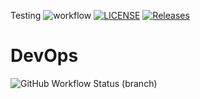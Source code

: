 Testing
![workflow](https://github.com/ThetHtar-Vivian/devops/actions/workflows/main.yml/badge.svg)
[![LICENSE](https://img.shields.io/github/license/ThetHtar-Vivian/devops.svg?style=flat-square)](https://github.com/ThetHtar-Vivian/devops/blob/master/LICENSE)
[![Releases](https://img.shields.io/github/release/ThetHtar-Vivian/devops/all.svg?style=flat-square)](https://github.com/ThetHtar-Vivian/devops/releases)

# DevOps
![GitHub Workflow Status (branch)](https://img.shields.io/github/actions/workflow/status/ThetHtar-Vivian/devops/main.yml?branch=develop&style=flat-square)



